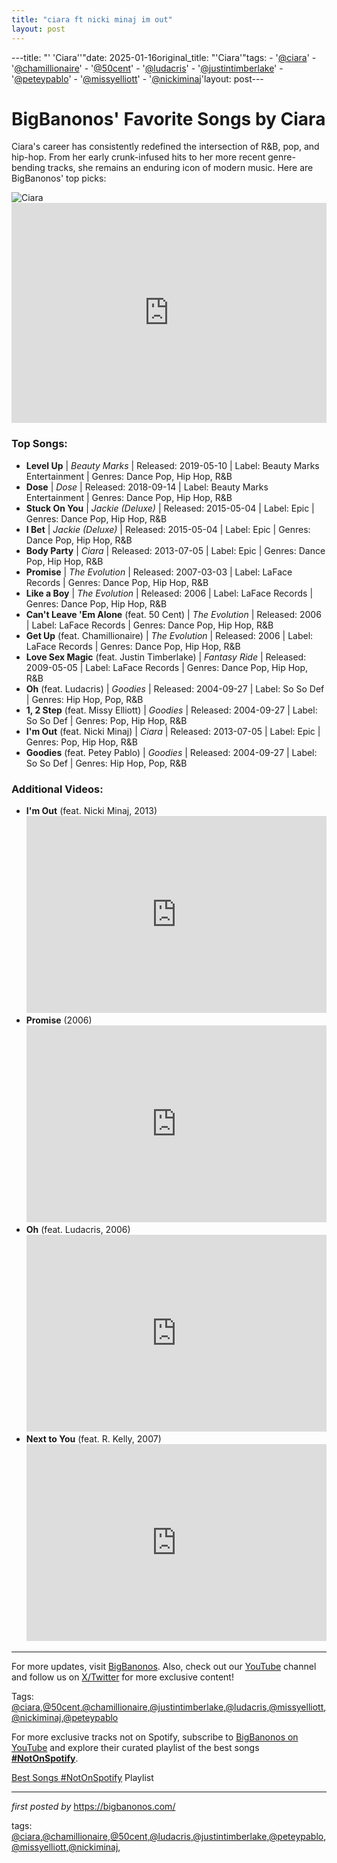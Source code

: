 ```yaml
---
title: "ciara ft nicki minaj im out"
layout: post
---
```

---title: "' 'Ciara''"date: 2025-01-16original_title: "'Ciara'"tags:  - '[@ciara](/tags/ciara/)'  - '[@chamillionaire](/tags/chamillionaire/)'  - '[@50cent](/tags/50cent/)'  - '[@ludacris](/tags/ludacris/)'  - '[@justintimberlake](/tags/justintimberlake/)'  - '[@peteypablo](/tags/peteypablo/)'  - '[@missyelliott](/tags/missyelliott/)'  - '[@nickiminaj](/tags/nickiminaj/)'layout: post---<!-- Title of the Post --><h1>BigBanonos' Favorite Songs by Ciara</h1> <!-- Introductory Text --><p>Ciara's career has consistently redefined the intersection of R&B, pop, and hip-hop. From her early crunk-infused hits to her more recent genre-bending tracks, she remains an enduring icon of modern music. Here are BigBanonos' top picks:</p> <!-- Featured Image --><div> <img src="https://i.scdn.co/image/ab67616d00001e02e2188625818737d76d5594c1" alt="Ciara"></div> <!-- Spotify Embed --><div> <iframe src="https://open.spotify.com/embed/playlist/1Wju5ggBxZqjyI8fjNCU53?utm_source=generator" width="100%" height="352" frameBorder="0" allowfullscreen="" allow="autoplay; clipboard-write; encrypted-media; fullscreen; picture-in-picture" loading="lazy"></iframe></div> <!-- Song Information --><h3>Top Songs:</h3><ul> <li><strong>Level Up</strong> | <em>Beauty Marks</em> | Released: 2019-05-10 | Label: Beauty Marks Entertainment | Genres: Dance Pop, Hip Hop, R&B</li> <li><strong>Dose</strong> | <em>Dose</em> | Released: 2018-09-14 | Label: Beauty Marks Entertainment | Genres: Dance Pop, Hip Hop, R&B</li> <li><strong>Stuck On You</strong> | <em>Jackie (Deluxe)</em> | Released: 2015-05-04 | Label: Epic | Genres: Dance Pop, Hip Hop, R&B</li> <li><strong>I Bet</strong> | <em>Jackie (Deluxe)</em> | Released: 2015-05-04 | Label: Epic | Genres: Dance Pop, Hip Hop, R&B</li> <li><strong>Body Party</strong> | <em>Ciara</em> | Released: 2013-07-05 | Label: Epic | Genres: Dance Pop, Hip Hop, R&B</li> <li><strong>Promise</strong> | <em>The Evolution</em> | Released: 2007-03-03 | Label: LaFace Records | Genres: Dance Pop, Hip Hop, R&B</li> <li><strong>Like a Boy</strong> | <em>The Evolution</em> | Released: 2006 | Label: LaFace Records | Genres: Dance Pop, Hip Hop, R&B</li> <li><strong>Can't Leave 'Em Alone</strong> (feat. 50 Cent) | <em>The Evolution</em> | Released: 2006 | Label: LaFace Records | Genres: Dance Pop, Hip Hop, R&B</li> <li><strong>Get Up</strong> (feat. Chamillionaire) | <em>The Evolution</em> | Released: 2006 | Label: LaFace Records | Genres: Dance Pop, Hip Hop, R&B</li> <li><strong>Love Sex Magic</strong> (feat. Justin Timberlake) | <em>Fantasy Ride</em> | Released: 2009-05-05 | Label: LaFace Records | Genres: Dance Pop, Hip Hop, R&B</li> <li><strong>Oh</strong> (feat. Ludacris) | <em>Goodies</em> | Released: 2004-09-27 | Label: So So Def | Genres: Hip Hop, Pop, R&B</li> <li><strong>1, 2 Step</strong> (feat. Missy Elliott) | <em>Goodies</em> | Released: 2004-09-27 | Label: So So Def | Genres: Pop, Hip Hop, R&B</li> <li><strong>I'm Out</strong> (feat. Nicki Minaj) | <em>Ciara</em> | Released: 2013-07-05 | Label: Epic | Genres: Pop, Hip Hop, R&B</li> <li><strong>Goodies</strong> (feat. Petey Pablo) | <em>Goodies</em> | Released: 2004-09-27 | Label: So So Def | Genres: Hip Hop, Pop, R&B</li></ul> <!-- Additional YouTube Embeds --><h3>Additional Videos:</h3><ul> <li><strong>I'm Out</strong> (feat. Nicki Minaj, 2013) <iframe allowfullscreen="" frameborder="0" height="315" src="https://www.youtube.com/embed/r72henzYSPM" width="100%"></iframe> </li> <li><strong>Promise</strong> (2006) <iframe allowfullscreen="" frameborder="0" height="315" src="https://www.youtube.com/embed/UcGWy7xUZQE" width="100%"></iframe> </li> <li><strong>Oh</strong> (feat. Ludacris, 2006) <iframe allowfullscreen="" frameborder="0" height="315" src="https://www.youtube.com/embed/Hr4wz4-27PY" width="100%"></iframe> </li> <li><strong>Next to You</strong> (feat. R. Kelly, 2007) <iframe allowfullscreen="" frameborder="0" height="315" src="https://www.youtube.com/embed/saO_-KJQg5s" width="100%"></iframe> </li></ul> <!-- Footer Links --><hr /><p>For more updates, visit <a href="https://bigbanonos.com/" target="_blank">BigBanonos</a>. Also, check out our <a href="https://www.youtube.com/[@BigBanonos](/tags/BigBanonos/)" target="_blank">YouTube</a> channel and follow us on <a href="https://x.com/bigbanonos" target="_blank">X/Twitter</a> for more exclusive content!</p> <!-- Tags --><p>Tags: [@ciara](/tags/ciara/),[@50cent](/tags/50cent/),[@chamillionaire](/tags/chamillionaire/),[@justintimberlake](/tags/justintimberlake/),[@ludacris](/tags/ludacris/),[@missyelliott](/tags/missyelliott/),[@nickiminaj](/tags/nickiminaj/),[@peteypablo](/tags/peteypablo/)</p><!--Subscribe and Playlist Links--><div>    <p>For more exclusive tracks not on Spotify, subscribe to <a href="https://www.youtube.com/[@BigBanonos](/tags/BigBanonos/)" target="_blank">BigBanonos on YouTube</a> and explore their curated playlist of the best songs <strong>[#NotOnSpotify](/tags/NotOnSpotify/)</strong>.</p>    <p><a href="https://www.youtube.com/playlist?list=PLtuNtuTatqI0kFahUCbtbfenC_ET5O_tr" target="_blank">Best Songs [#NotOnSpotify](/tags/NotOnSpotify/) Playlist<br /></a></p></div><hr /><p><em>first posted by</em> <a href="https://bigbanonos.com/" rel="noopener" target="_new">https://bigbanonos.com/</a></p><p>tags: [@ciara](/tags/ciara/),[@chamillionaire](/tags/chamillionaire/),[@50cent](/tags/50cent/),[@ludacris](/tags/ludacris/),[@justintimberlake](/tags/justintimberlake/),[@peteypablo](/tags/peteypablo/),[@missyelliott](/tags/missyelliott/),[@nickiminaj](/tags/nickiminaj/),</p>